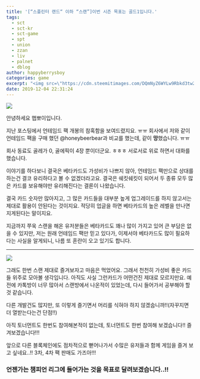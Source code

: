 ```yaml
---
title: '[“스플린터 랜드“ 이하 “스랜”]이번 시즌 목표는 골드1입니다.'
tags:
  - sct
  - sct-kr
  - sct-game
  - spt
  - union
  - zzan
  - liv
  - palnet
  - dblog
author: happyberrysboy
categories: game
excerpt: "<img src=\"https://cdn.steemitimages.com/DQmNyZ6WYLw9Rbkd3tw2meTSoy8XukhXjfrNK8tE3aaP3xn/image.png\" />\r\n  안녕하세요 햅뽀이입니다.  지난 포스팅에서 언테임드 팩 개봉의 참혹함을 보여드렸지요. ㅠㅠ 회사에서 저와 같이 언테임드 팩을 구매 했던 @honeybeerbear과 비교를 했는데, 같이 **망**했습니다. ㅠㅠ  회사 동료도 골레가 0, 골에픽이 4장 뿐이더군요. ㅎㅎㅎ 서로서로 위로 하면서 대화를 했습니다.  이야기를 하다보니 결국은 베타카드도 가성비....."
date: 2019-12-04 22:31:24
---
```


![](https://cdn.steemitimages.com/DQmNyZ6WYLw9Rbkd3tw2meTSoy8XukhXjfrNK8tE3aaP3xn/image.png)

안녕하세요 햅뽀이입니다.

지난 포스팅에서 언테임드 팩 개봉의 참혹함을 보여드렸지요. ㅠㅠ 회사에서 저와 같이 언테임드 팩을 구매 했던 @honeybeerbear과 비교를 했는데, 같이 **망**했습니다. ㅠㅠ

회사 동료도 골레가 0, 골에픽이 4장 뿐이더군요. ㅎㅎㅎ 서로서로 위로 하면서 대화를 했습니다.

이야기를 하다보니 결국은 베타카드도 가성비가 나쁘지 않아, 언테임드 팩만으로 상대를 하는건 결코 유리하다고 볼 수 없겠더라고요. 결국은 쉐킷쉐킷이 되어서 두 종류 모두 많은 카드를 보유해야만 유리해진다는 결론이 나왔습니다.

결국 카드 숫자만 많아지고, 그 많은 카드들을 대부분 높게 업그레이드를 하지 않고서는 제대로 활용이 안된다는 것이지요. 적당히 업글을 하면 베타카드의 높은 레벨을 만나면 지게된다는 말이지요.

지금까지 쭈욱 스랜을 해온 유저분들은 베타카드도 꽤나 많이 가지고 있어 큰 부담은 없을 수 있지만, 저는 원래 언테임드 팩만 믿고 있다가, 이제서야 베타카드도 많이 필요하다는 사실을 알게되니, 나름 또 혼란이 오고 있기도 합니다.

___

![](https://cdn.steemitimages.com/DQmUnHbGYQpvTiFfRFpBRZdhmGDMp4AxdFwJNf7ogV46H7p/image.png)

그래도 한번 스랜 제대로 즐겨보자고 마음은 먹었어요. 그래서 천천히 가성비 좋은 카드들 위주로 모아볼 생각입니다. 아직도 사실 그런카드가 어떤건진 제대로 모르지만요. 예전에 카톡방이 너무 많아서 스랜방에서 나온적이 있었는데, 다시 들어가서 공부해야 할 것 같습니다.

다른 개발건도 많지만, 또 이렇게 즐기면서 머리를 식혀야 하지 않겠숩니까!!(자꾸지면 더 열받는다는건 단점!!)

아직 토너먼트도 한번도 참여해본적이 없는데, 토너먼트도 한번 참여해 보겠습니다!! 즐겨보겠습니다!!!

앞으로 다른 블록체인에도 점차적으로 뻗어나가서 수많은 유저들과 함께 게임을 즐겨 보고 싶네요..!! 3차, 4차 팩 판매도 가즈아!!!

### 언젠가는 챔피언 리그에 들어가는 것을 목표로 달려보겠습니다..!!